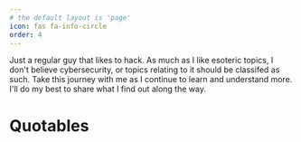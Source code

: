 ```yaml
---
# the default layout is 'page'
icon: fas fa-info-circle
order: 4
---
```


Just a regular guy that likes to hack. As much as I like esoteric topics, I don't believe cybersecurity, or topics relating to it should be classifed as such. Take this journey with me as I continue to learn and understand more. I'll do my best to share what I find out along the way.


# Quotables 


